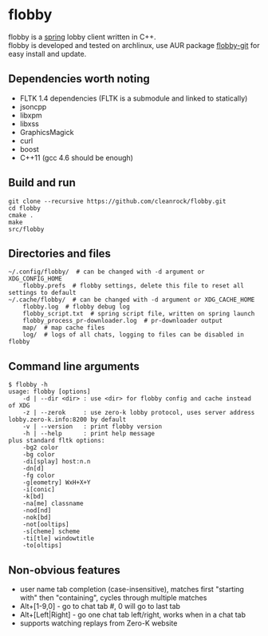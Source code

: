 flobby
======
flobby is a [spring](https://springrts.com) lobby client written in C++.  
flobby is developed and tested on archlinux, use AUR package [flobby-git](https://aur.archlinux.org/packages/flobby-git/) for easy install and update.

Dependencies worth noting
-------------------------
* FLTK 1.4 dependencies (FLTK is a submodule and linked to statically)
* jsoncpp
* libxpm
* libxss
* GraphicsMagick
* curl
* boost
* C++11 (gcc 4.6 should be enough)


Build and run
-------------
    git clone --recursive https://github.com/cleanrock/flobby.git
    cd flobby
    cmake .
    make
    src/flobby

Directories and files
---------------------
    ~/.config/flobby/  # can be changed with -d argument or XDG_CONFIG_HOME
        flobby.prefs  # flobby settings, delete this file to reset all settings to default 
    ~/.cache/flobby/  # can be changed with -d argument or XDG_CACHE_HOME
        flobby.log  # flobby debug log
        flobby_script.txt  # spring script file, written on spring launch
        flobby_process_pr-downloader.log  # pr-downloader output
        map/  # map cache files
        log/  # logs of all chats, logging to files can be disabled in flobby

Command line arguments
----------------------
    $ flobby -h
    usage: flobby [options]
        -d | --dir <dir> : use <dir> for flobby config and cache instead of XDG
        -z | --zerok     : use zero-k lobby protocol, uses server address lobby.zero-k.info:8200 by default
        -v | --version   : print flobby version
        -h | --help      : print help message
    plus standard fltk options:
        -bg2 color
        -bg color
        -di[splay] host:n.n
        -dn[d]
        -fg color
        -g[eometry] WxH+X+Y
        -i[conic]
        -k[bd]
        -na[me] classname
        -nod[nd]
        -nok[bd]
        -not[ooltips]
        -s[cheme] scheme
        -ti[tle] windowtitle
        -to[oltips]

Non-obvious features
--------------------
- user name tab completion (case-insensitive), matches first "starting with" then "containing", cycles through multiple matches
- Alt+[1-9,0] - go to chat tab #, 0 will go to last tab
- Alt+[Left|Right] - go one chat tab left/right, works when in a chat tab
- supports watching replays from Zero-K website
